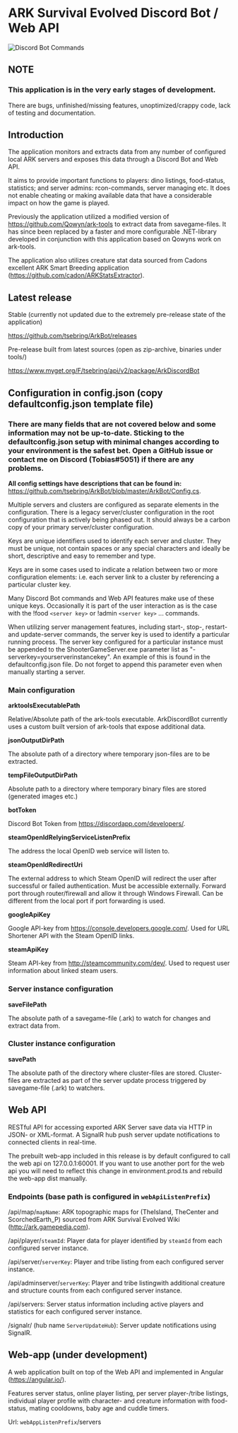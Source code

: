 # ARK Survival Evolved Discord Bot / Web API

![Discord Bot Commands](https://cloud.githubusercontent.com/assets/408350/25876839/0a91380c-3520-11e7-9172-3a7707cd4c56.png)

## NOTE

### This application is in the very early stages of development.

There are bugs, unfinished/missing features, unoptimized/crappy code, lack of testing and documentation.


## Introduction

The application monitors and extracts data from any number of configured local ARK servers and exposes this data through a Discord Bot and Web API.

It aims to provide important functions to players: dino listings, food-status, statistics; and server admins: rcon-commands, server managing etc. It does not enable cheating or making available data that have a considerable impact on how the game is played.

Previously the application utilized a modified version of https://github.com/Qowyn/ark-tools to extract data from savegame-files. It has since been replaced by a faster and more configurable .NET-library developed in conjunction with this application based on Qowyns work on ark-tools.

The application also utilizes creature stat data sourced from Cadons excellent ARK Smart Breeding application (https://github.com/cadon/ARKStatsExtractor).

## Latest release
Stable (currently not updated due to the extremely pre-release state of the application)

https://github.com/tsebring/ArkBot/releases

Pre-release built from latest sources (open as zip-archive, binaries under tools/)

https://www.myget.org/F/tsebring/api/v2/package/ArkDiscordBot

## Configuration in config.json (copy defaultconfig.json template file)

### There are many fields that are not covered below and some information may not be up-to-date. Sticking to the defaultconfig.json setup with minimal changes according to your environment is the safest bet. Open a GitHub issue or contact me on Discord (Tobias#5051) if there are any problems. 

**All config settings have descriptions that can be found in:**
https://github.com/tsebring/ArkBot/blob/master/ArkBot/Config.cs.

Multiple servers and clusters are configured as separate elements in the configuration. There is a legacy server/cluster configuration in the root configuration that is actively being phased out. It should always be a carbon copy of your primary server/cluster configuration.

Keys are unique identifiers used to identify each server and cluster. They must be unique, not contain spaces or any special characters and ideally be short, descriptive and easy to remember and type. 

Keys are in some cases used to indicate a relation between two or more configuration elements: i.e. each server link to a cluster by referencing a particular cluster key.

Many Discord Bot commands and Web API features make use of these unique keys. Occasionally it is part of the user interaction as is the case with the !food `<server key>` or !admin `<server key>` ... commands.

When utilizing server management features, including start-, stop-, restart- and update-server commands, the server key is used to identify a particular running process. The server key configured for a particular instance must be appended to the ShooterGameServer.exe parameter list as "-serverkey=yourserverinstancekey". An example of this is found in the defaultconfig.json file. Do not forget to append this parameter even when manually starting a server.

### Main configuration

**arktoolsExecutablePath**

Relative/Absolute path of the ark-tools executable. ArkDiscordBot currently uses a custom built version of ark-tools that expose additional data.


**jsonOutputDirPath**

The absolute path of a directory where temporary json-files are to be extracted.


**tempFileOutputDirPath**

Absolute path to a directory where temporary binary files are stored (generated images etc.)


**botToken**

Discord Bot Token from https://discordapp.com/developers/.


**steamOpenIdRelyingServiceListenPrefix**

The address the local OpenID web service will listen to.


**steamOpenIdRedirectUri**

The external address to which Steam OpenID will redirect the user after successful or failed authentication. Must be accessible externally. Forward port through router/firewall and allow it through Windows Firewall. Can be different from the local port if port forwarding is used.


**googleApiKey**

Google API-key from https://console.developers.google.com/. Used for URL Shortener API with the Steam OpenID links.


**steamApiKey**

Steam API-key from http://steamcommunity.com/dev/. Used to request user information about linked steam users.


### Server instance configuration

**saveFilePath**

The absolute path of a savegame-file (.ark) to watch for changes and extract data from.


### Cluster instance configuration

**savePath**

The absolute path of the directory where cluster-files are stored. Cluster-files are extracted as part of the server update process triggered by savegame-file (.ark) to watchers.


## Web API

RESTful API for accessing exported ARK Server save data via HTTP in JSON- or XML-format. A SignalR hub push server update notifications to connected clients in real-time.

The prebuilt web-app included in this release is by default configured to call the web api on 127.0.0.1:60001. If you want to use another port for the web api you will need to reflect this change in environment.prod.ts and rebuild the web-app dist manually.

### Endpoints (base path is configured in `webApiListenPrefix`)

/api/map/`mapName`: ARK topographic maps for (TheIsland, TheCenter and ScorchedEarth_P) sourced from ARK Survival Evolved Wiki (http://ark.gamepedia.com).

/api/player/`steamId`: Player data for player identified by `steamId` from each configured server instance.

/api/server/`serverKey`: Player and tribe listing from each configured server instance.

/api/adminserver/`serverKey`: Player and tribe listingwith additional creature and structure counts from each configured server instance.

/api/servers: Server status information including active players and statistics for each configured server instance.

/signalr/ (hub name `ServerUpdateHub`): Server update notifications using SignalR.

## Web-app (under development)

A web application built on top of the Web API and implemented in Angular (https://angular.io/). 

Features server status, online player listing, per server player-/tribe listings, individual player profile with character- and creature information with food-status, mating cooldowns, baby age and cuddle timers.

Url: `webAppListenPrefix`/servers